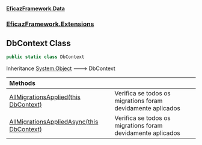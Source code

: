#### [EficazFramework.Data](EficazFrameworkData.md 'EficazFramework Data')
### [EficazFramework.Extensions](EficazFrameworkData.md#EficazFramework.Extensions 'EficazFramework.Extensions')

## DbContext Class

```csharp
public static class DbContext
```

Inheritance [System.Object](https://docs.microsoft.com/en-us/dotnet/api/System.Object 'System.Object') &#129106; DbContext

| Methods | |
| :--- | :--- |
| [AllMigrationsApplied(this DbContext)](EficazFramework.Extensions/DbContext/AllMigrationsApplied(thisDbContext).md 'EficazFramework.Extensions.DbContext.AllMigrationsApplied(this Microsoft.EntityFrameworkCore.DbContext)') | Verifica se todos os migrations foram devidamente aplicados |
| [AllMigrationsAppliedAsync(this DbContext)](EficazFramework.Extensions/DbContext/AllMigrationsAppliedAsync(thisDbContext).md 'EficazFramework.Extensions.DbContext.AllMigrationsAppliedAsync(this Microsoft.EntityFrameworkCore.DbContext)') | Verifica se todos os migrations foram devidamente aplicados |
